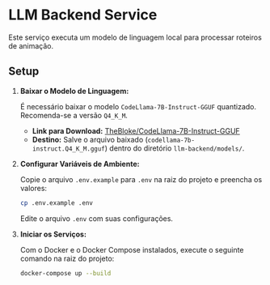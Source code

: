 # LLM Backend Service

Este serviço executa um modelo de linguagem local para processar roteiros de animação.

## Setup

1.  **Baixar o Modelo de Linguagem:**

    É necessário baixar o modelo `CodeLlama-7B-Instruct-GGUF` quantizado. Recomenda-se a versão `Q4_K_M`.

    *   **Link para Download:** [TheBloke/CodeLlama-7B-Instruct-GGUF](https://huggingface.co/TheBloke/CodeLlama-7B-Instruct-GGUF/blob/main/codellama-7b-instruct.Q4_K_M.gguf)
    *   **Destino:** Salve o arquivo baixado (`codellama-7b-instruct.Q4_K_M.gguf`) dentro do diretório `llm-backend/models/`.

2.  **Configurar Variáveis de Ambiente:**

    Copie o arquivo `.env.example` para `.env` na raiz do projeto e preencha os valores:

    ```bash
    cp .env.example .env
    ```

    Edite o arquivo `.env` com suas configurações.

3.  **Iniciar os Serviços:**

    Com o Docker e o Docker Compose instalados, execute o seguinte comando na raiz do projeto:

    ```bash
    docker-compose up --build
    ```
